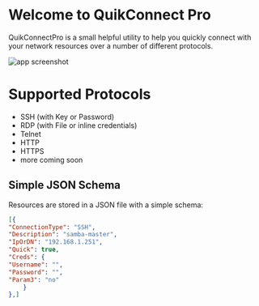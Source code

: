 # Welcome to QuikConnect Pro

QuikConnectPro is a small helpful utility to help you quickly connect with your network resources over a number of different protocols.

![app screenshot](https://i.imgur.com/6gOb8hj.png)


# Supported Protocols

 - SSH (with Key or Password)
 - RDP (with File or inline credentials)
 - Telnet
 - HTTP
 - HTTPS
 - more coming soon

## Simple JSON Schema

Resources are stored in a JSON file with a simple schema:
```json
[{
"ConnectionType": "SSH",
"Description": "samba-master",
"IpOrDN": "192.168.1.251",
"Quick": true,
"Creds": {
"Username": "",
"Password": "",
"Param3": "no"
	}
},]
```
